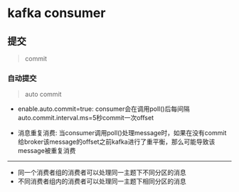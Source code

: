# kafka consumer

## 提交
> commit


### 自动提交
> auto commit

- enable.auto.commit=true:
consumer会在调用poll()后每间隔auto.commit.interval.ms=5秒commit一次offset

- 消息重复消费:
当consumer调用poll()处理message时，如果在没有commit给broker该message的offset之前kafka进行了重平衡，那么可能导致该message被重复消费


---


- 同一个消费者组的消费者可以处理同一主题下不同分区的消息
- 不同消费者组内的消费者可以处理同一主题下相同分区的消息

